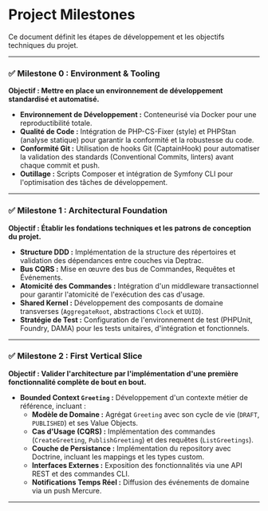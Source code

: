 # Project Milestones

Ce document définit les étapes de développement et les objectifs techniques du projet.

---

### ✅ **Milestone 0 : Environment & Tooling**

**Objectif : Mettre en place un environnement de développement standardisé et automatisé.**

*   **Environnement de Développement :** Conteneurisé via Docker pour une reproductibilité totale.
*   **Qualité de Code :** Intégration de PHP-CS-Fixer (style) et PHPStan (analyse statique) pour garantir la conformité et la robustesse du code.
*   **Conformité Git :** Utilisation de hooks Git (CaptainHook) pour automatiser la validation des standards (Conventional Commits, linters) avant chaque commit et push.
*   **Outillage :** Scripts Composer et intégration de Symfony CLI pour l'optimisation des tâches de développement.

---

### ✅ **Milestone 1 : Architectural Foundation**

**Objectif : Établir les fondations techniques et les patrons de conception du projet.**

*   **Structure DDD :** Implémentation de la structure des répertoires et validation des dépendances entre couches via Deptrac.
*   **Bus CQRS :** Mise en œuvre des bus de Commandes, Requêtes et Événements.
*   **Atomicité des Commandes :** Intégration d'un middleware transactionnel pour garantir l'atomicité de l'exécution des cas d'usage.
*   **Shared Kernel :** Développement des composants de domaine transverses (`AggregateRoot`, abstractions `Clock` et `UUID`).
*   **Stratégie de Test :** Configuration de l'environnement de test (PHPUnit, Foundry, DAMA) pour les tests unitaires, d'intégration et fonctionnels.

---

### ✅ **Milestone 2 : First Vertical Slice**

**Objectif : Valider l'architecture par l'implémentation d'une première fonctionnalité complète de bout en bout.**

*   **Bounded Context `Greeting` :** Développement d'un contexte métier de référence, incluant :
    *   **Modèle de Domaine :** Agrégat `Greeting` avec son cycle de vie (`DRAFT`, `PUBLISHED`) et ses Value Objects.
    *   **Cas d'Usage (CQRS) :** Implémentation des commandes (`CreateGreeting`, `PublishGreeting`) et des requêtes (`ListGreetings`).
    *   **Couche de Persistance :** Implémentation du repository avec Doctrine, incluant les mappings et les types custom.
    *   **Interfaces Externes :** Exposition des fonctionnalités via une API REST et des commandes CLI.
    *   **Notifications Temps Réel :** Diffusion des événements de domaine via un push Mercure.

---
